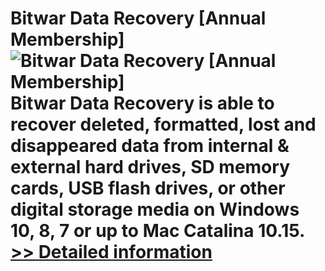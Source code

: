 # Bitwar Data Recovery [Annual Membership]<br />![Bitwar Data Recovery [Annual Membership]](https://mycommerce.akamaized.net/api/pimages/P300736564/BIG/300736564.PNG)<br />Bitwar Data Recovery is able to recover deleted, formatted, lost and disappeared data from internal & external hard drives, SD memory cards, USB flash drives, or other digital storage media on Windows 10, 8, 7 or up to Mac Catalina 10.15.<br />[>> Detailed information](https://secure.shareit.com/shareit/product.html?productid=300736564&affiliateid=200057808)